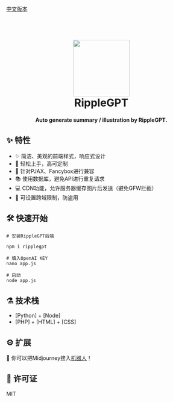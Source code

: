 [中文版本](https://github.com/)

<h1 align="center">
  <br>
  <a href="https://hiripple.com/" alt="logo" ><img src="https://raw.githubusercontent.com/CelestialRipple/AI-Summary/main/icon-min.svg" width="150"/></a>
  <br>
  RippleGPT
  <br>
</h1>
<h4 align="center">Auto generate summary / illustration by RippleGPT.</h4>


## :sparkles: 特性
* ✨ 简洁、美观的前端样式，响应式设计
* 👋 轻松上手，高可定制
* 💾 针对PJAX、Fancybox进行兼容
* 📚 使用数据库，避免API进行重复请求
* 💻 CDN功能，允许服务器缓存图片后发送（避免GFW拦截）
* 🔐 可设置跨域限制，防盗用

## :hammer_and_wrench: 快速开始 


```shell
# 安装RippleGPT后端
 
npm i ripplegpt

# 填入OpenAI KEY
nano app.js

# 启动
node app.js
```

## :alembic: 技术栈

* [Python] + [Node]
* [PHP] + [HTML] + [CSS]

## :gear: 扩展
🤖️ 你可以把Midjourney接入[机器人](https://github.com/CelestialRipple/Midjourney-bot)！

## :scroll: 许可证

MIT
